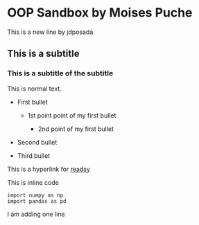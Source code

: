 # OOP Sandbox by Moises Puche

This is a new line by jdposada

## This is a subtitle

### This is a subtitle of the subtitle

This is normal text.

- First bullet

    - 1st point point of my first bullet

       - 2nd point of my first bullet

- Second bullet

- Third bullet

This is a hyperlink for [readsy](http://www.readsy.co/)

This is inline code 
```
import numpy as np 
import pandas as pd
```
I am adding one line 
